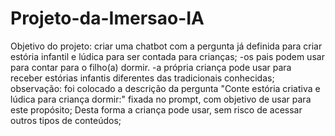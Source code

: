 # Projeto-da-Imersao-IA

Objetivo do projeto: criar uma chatbot com a pergunta já definida para criar estória infantil e lúdica para ser contada para crianças;
-os pais podem usar para contar para o filho(a) dormir.
-a própria criança pode usar para receber estórias infantis diferentes das tradicionais conhecidas;
observação: foi colocado a descrição da pergunta "Conte estória criativa e lúdica para criança dormir:" fixada no prompt, com objetivo de usar para este propósito;
Desta forma a criança pode usar, sem risco de acessar outros tipos de conteúdos;

